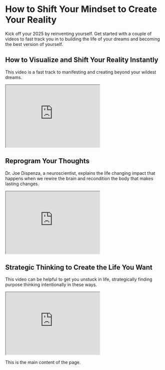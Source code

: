 <!DOCTYPE html>
<html lang="en">
<head>
    <meta charset="utf-8">
    <title>How to Create Your Reality</title>
    <h1>How to Shift Your Mindset to Create Your Reality</h1>
    </head>
    <p>Kick off your 2025 by reinventing yourself. Get started with a couple of videos to fast track you in to building the life of your dreams and becoming the best version of yourself.</p>
            <section>
            <h2>How to Visualize and Shift Your Reality Instantly</h2>
            <p>This video is a fast track to manifesting and creating beyond your wildest dreams.</p>
            <iframe src="https://youtu.be/swYm8teLdW8?si=OrdT-TMT1uey8INu" height="200" width="300" title="How to Visualize Properly to Reality Shift Instantly"></iframe>
        </section>
        <section>
            <h2>Reprogram Your Thoughts</h2>
            <p>Dr. Joe Dispenza, a neuroscientist, explains the life changing impact that happens when we rewire the brain and recondition the body that makes lasting changes.</p>
            <iframe src="https://youtu.be/e7DqgBg3S90?si=X087dkiJHqqtaH4h" height="200" width="300" title="Reprogram Your Thoughts"></iframe>
        </section>
        <section>
            <h2>Strategic Thinking to Create the Life You Want</h2>
            <p>This video can be helpful to get you unstuck in life, strategically finding purpose thinking intentionally in these ways.</p>
            <iframe src="https://youtu.be/kL2QkfhGhcc?si=MOk-f-KzHUGud7r8" height="200" width="300" title="Find Your Purpose"></iframe>
        </section>
    <body>
        <main>
        <!-- Your main content goes here -->
            <p>This is the main content of the page.</p>
        </main>
    </body>
</html>
